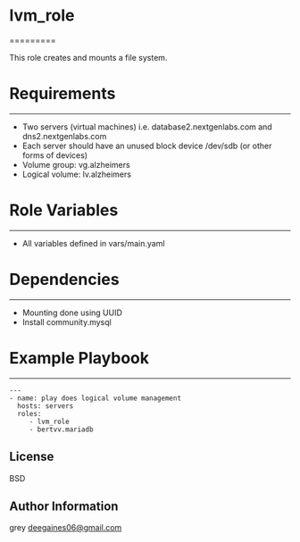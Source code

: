 # lvm_role
=========

This role creates and mounts a file system.<br>

# Requirements
------------

 * Two servers (virtual machines) i.e. database2.nextgenlabs.com and dns2.nextgenlabs.com<br>
 * Each server should have an unused block device /dev/sdb (or other forms of devices)
 * Volume group: vg.alzheimers<br>
 * Logical volume: lv.alzheimers<br>

# Role Variables
--------------
 * All variables defined in vars/main.yaml <br>

# Dependencies
------------
 * Mounting done using UUID<br>
 * Install community.mysql
 
# Example Playbook
----------------

    ---
    - name: play does logical volume management
      hosts: servers
      roles:
         - lvm_role
         - bertvv.mariadb

License
-------

BSD

Author Information
------------------

grey deegaines06@gmail.com
